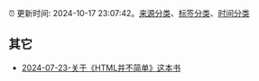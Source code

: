 :alarm_clock: 更新时间: 2024-10-17 23:07:42。[来源分类](../README.md)、[标签分类](../TAGS.md)、[时间分类](../TIMELINE.md)

## 其它




- [2024-07-23-关于《HTML并不简单》这本书](https://www.zhangxinxu.com/wordpress/2024/07/html%e5%b9%b6%e4%b8%8d%e7%ae%80%e5%8d%95/) 